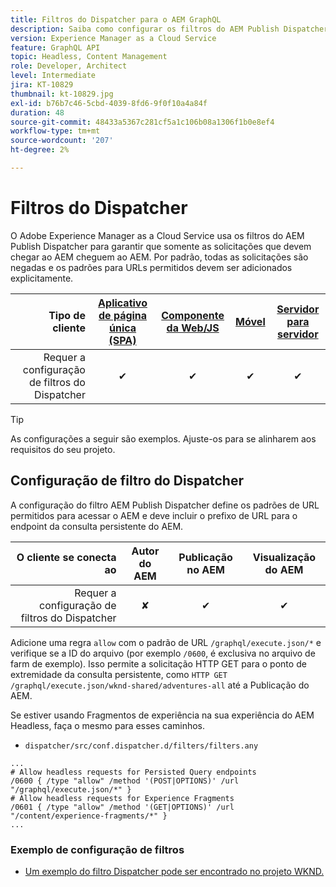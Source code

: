 ```yaml
---
title: Filtros do Dispatcher para o AEM GraphQL
description: Saiba como configurar os filtros do AEM Publish Dispatcher para usar com o AEM GraphQL.
version: Experience Manager as a Cloud Service
feature: GraphQL API
topic: Headless, Content Management
role: Developer, Architect
level: Intermediate
jira: KT-10829
thumbnail: kt-10829.jpg
exl-id: b76b7c46-5cbd-4039-8fd6-9f0f10a4a84f
duration: 48
source-git-commit: 48433a5367c281cf5a1c106b08a1306f1b0e8ef4
workflow-type: tm+mt
source-wordcount: '207'
ht-degree: 2%

---
```


# Filtros do Dispatcher

O Adobe Experience Manager as a Cloud Service usa os filtros do AEM Publish Dispatcher para garantir que somente as solicitações que devem chegar ao AEM cheguem ao AEM. Por padrão, todas as solicitações são negadas e os padrões para URLs permitidos devem ser adicionados explicitamente.

| Tipo de cliente | [Aplicativo de página única (SPA)](../spa.md) | [Componente da Web/JS](../web-component.md) | [Móvel](../mobile.md) | [Servidor para servidor](../server-to-server.md) |
|------------------------------------------:|:---------------------:|:----------------:|:---------:|:----------------:|
| Requer a configuração de filtros do Dispatcher | ✔ | ✔ | ✔ | ✔ |

>[!TIP]
>
> As configurações a seguir são exemplos. Ajuste-os para se alinharem aos requisitos do seu projeto.

## Configuração de filtro do Dispatcher

A configuração do filtro AEM Publish Dispatcher define os padrões de URL permitidos para acessar o AEM e deve incluir o prefixo de URL para o endpoint da consulta persistente do AEM.

| O cliente se conecta ao | Autor do AEM | Publicação no AEM | Visualização do AEM |
|------------------------------------------:|:----------:|:-------------:|:-------------:|
| Requer a configuração de filtros do Dispatcher | ✘ | ✔ | ✔ |

Adicione uma regra `allow` com o padrão de URL `/graphql/execute.json/*` e verifique se a ID do arquivo (por exemplo `/0600`, é exclusiva no arquivo de farm de exemplo).
Isso permite a solicitação HTTP GET para o ponto de extremidade da consulta persistente, como `HTTP GET /graphql/execute.json/wknd-shared/adventures-all` até a Publicação do AEM.

Se estiver usando Fragmentos de experiência na sua experiência do AEM Headless, faça o mesmo para esses caminhos.

+ `dispatcher/src/conf.dispatcher.d/filters/filters.any`

```
...
# Allow headless requests for Persisted Query endpoints
/0600 { /type "allow" /method '(POST|OPTIONS)' /url "/graphql/execute.json/*" }
# Allow headless requests for Experience Fragments
/0601 { /type "allow" /method '(GET|OPTIONS)' /url "/content/experience-fragments/*" }
...
```

### Exemplo de configuração de filtros

+ [Um exemplo do filtro Dispatcher pode ser encontrado no projeto WKND.](https://github.com/adobe/aem-guides-wknd/blob/main/dispatcher/src/conf.dispatcher.d/filters/filters.any#L28)
